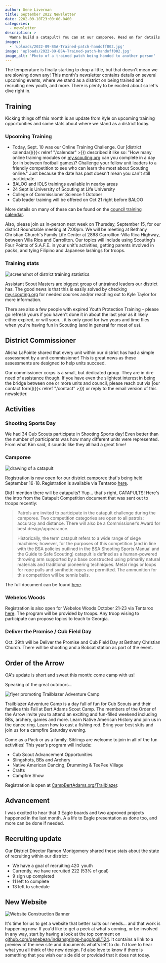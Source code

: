 ```yaml
---
author: Gene Liverman
title: September 2022 Newsletter
date: 2202-09-10T23:00:00-0400
categories:
  - newsletter
description: >
  Wanna build a catapult? You can at our camporee. Read on for details on this, training, recruiting, several more events, and our upcoming website overhaul.
images:
  - 'uploads/2022-09-BSA-Trained-patch-handoff002.jpg'
image: 'uploads/2022-09-BSA-Trained-patch-handoff002.jpg'
image_alt: 'Photo of a trained patch being handed to another person'
---
```


The temperature is finally starting to drop a little, but that doesn't mean we are slowing down any! This month's newsletter contains details on several upcoming events, where we stand as a district on being trained and recruiting new youth, and more. There is plenty to be excited about so let's dive right in.

## Training

Kicking things off this month is an update from Kyle on upcoming training opportunities and some stats about where we stand as a district today.

### Upcoming Training

- Today, Sept. 10 was our Online Training Challenge. Our [district calendar]({{< relref "/calendar" >}}) described it like so: "How many online training modules on [my.scouting.org](http://my.scouting.org) can you complete in a day (or in between football games)? Challenge your fellow unit leaders to a friendly competition to see who can learn the most about Scouting online." Just because the date has past doesn't mean you can't still participate.
- BALOO and IOLS trainings available in nearby areas
- 24 Sept is University of Scouting at Life University
- College of Commissioner Science 1 October
- Cub leader training will be offered on Oct 21 right before BALOO

More details on many of these can be found on the [council training calendar](https://www.atlantabsa.org/calendar/558/Training).

Also, please join us in-person next week on Thursday, September 15, for our district Roundtable meeting at 7:00pm. We will be meeting at Bethany Christian Church's Family Life Center at 2868 Carrollton-Villa Rica Highway, between Villa Rica and Carrollton. Our topics will include using Scouting's Four Points of S.A.F.E. in your unit's activities, getting parents involved in packs, and tying Filipino and Japanese lashings for troops.

### Training stats

![screenshot of district training statistics](2022-09-10-training-stats.jpg)

Assistant Scout Masters are biggest group of untrained leaders our district has. The good news is that this is easily solved by checking [my.scouting.org](http://my.scouting.org) for needed courses and/or reaching out to Kyle Taylor for more information.

There are also a few people with expired Youth Protection Training - please go refresh yours if you haven't done it in about the last year as it likely either expired, or will soon... it is only good for two years and time flies when you're having fun in Scouting (and in general for most of us).

## District Commissioner

Alisha LaPointe shared that every unit within our district has had a simple assessment by a unit commissioner! This is great news as these assessments are designed to help units succeed.

Our commissioner corps is a small, but dedicated group. They are in dire need of assistance though. If you have even the slightest interest in being the bridge between one or more units and council, please reach out via [our contact form]({{< relref "/contact" >}}) or reply to the email version of this newsletter.

## Activities

### Shooting Sports Day

We had 34 Cub Scouts participate in Shooting Sports day! Even better than the number of participants was how many different units were represented. From what Kim said, it sounds like they all had a great time!

### Camporee

![drawing of a catapult](2022-09-catapult-drawing.jpg)

Registration is now open for our district camporee that's being held September 16-18. Registration is available via Tentaroo [here](https://www.atlantabsa.org/admin2/events/3636/25702/Indian-Springs-Fall-Camporee--Indian-Springs-District---Weekend-Events).

Did I mention there will be catapults? Yup... that's right, CATAPULTS! Here's the intro from the Catapult Competition document that was sent out to troops recently:

> Patrols are invited to participate in the catapult challenge during the camporee. Two competition categories are open to all patrols: accuracy and distance. There will also be a Commissioner’s Award for best design/appearance.
>
> Historically, the term catapult refers to a wide range of siege machines; however, for the purposes of this competition (and in line with the BSA policies outlined in the BSA Shooting Sports Manual and the Guide to Safe Scouting) catapult is defined as a human-powered throwing arm supported by a base constructed using primarily natural materials and traditional pioneering techniques. Metal rings or loops for rope pulls and synthetic ropes are permitted. The ammunition for this competition will be tennis balls.

The full document can be found [here](ISD-Fall-2022-Camporee-Catapult-Competition.pdf).

### Webelos Woods

Registration is also open for Webelos Woods October 21-23 via Tentaroo [here](https://www.atlantabsa.org/admin2/events/3636/25701/Indian-Springs-Webelos-Woods). The program will be provided by troops. Any troop wising to participate can propose topics to teach to Georgia.

### Deliver the Promise / Cub Field Day

Oct. 29th will be Deliver the Promise and Cub Field Day at Bethany Christian Church. There will be shooting and a Bobcat station as part of the event.

## Order of the Arrow

OA's update is short and sweet this month: come camp with us!

Speaking of the great outdoors...

![flyer promoting Trailblazer Adventure Camp](2022-09-Trailblazer-Adventure-Camp.jpg)

Trailblazer Adventure Camp is a day full of fun for Cub Scouts and their families this Fall at Bert Adams Scout Camp. The members of the Order of the Arrow invite you to attend an exciting and fun-filled weekend including BBs, archery, games and more. Learn Native American History and join us in the dance ring. Learn how to cast a fishing rod. Bring your best skits and join us for a campfire Saturday evening.

Come as a Pack or as a family. Siblings are welcome to join in all of the fun activities! This year’s program will include:

- Cub Scout Advancement Opportunities
- Slingshots, BBs and Archery
- Native American Dancing, Drumming & TeePee Village
- Crafts
- Campfire Show

Registration is open at [CampBertAdams.org/Trailblazer](https://www.campbertadams.org/Trailblazer).

## Advancement

I was excited to hear that 3 Eagle boards and two approved projects happened in the last month. A a life to Eagle presentation as done too, and more can be done if needed.

## Recruiting update

Our District Director Ramon Montgomery shared these stats about the state of recruiting within our district:

- We have a goal of recruiting 420 youth
- Currently, we have recruited 222 (53% of goal)
- 9 sign up completed
- 11 left to complete
- 13 left to schedule

## New Website

![Website Construction Banner](website-construction-banner-870x350.jpg)

It's time for us to get a website that better suits our needs... and that work is happening now. If you'd like to get a peek at what's coming, or be involved in any way, start by having a look at the top comment on [github.com/genebean/indiansprings-hugo/pull/124](https://github.com/genebean/indiansprings-hugo/pull/124). It contains a link to a preview of the new site and documents what's left to do. I'd love to hear what you all think of the new design. I'd also love to know if there is something that you wish our side did or provided that it does not today.
